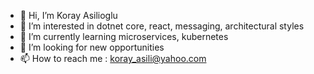 - 👋 Hi, I’m Koray Asilioglu
- 👀 I’m interested in dotnet core, react, messaging, architectural styles
- 🌱 I’m currently learning microservices, kubernetes
- 💞️ I’m looking for new opportunities
- 📫 How to reach me : koray_asili@yahoo.com

<!---
kasilioglu/kasilioglu is a ✨ special ✨ repository because its `README.md` (this file) appears on your GitHub profile.
You can click the Preview link to take a look at your changes.
--->
